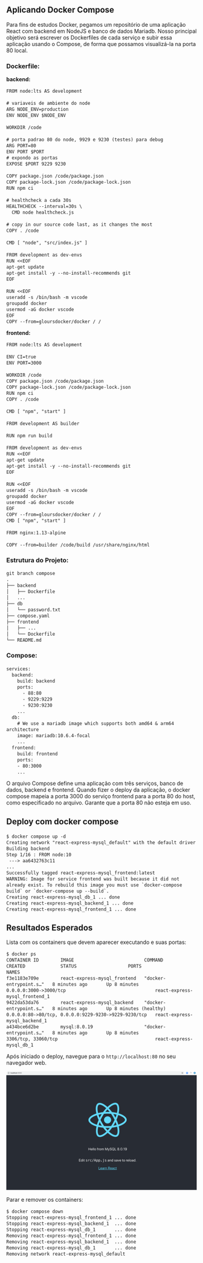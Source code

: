 ## Aplicando Docker Compose

Para fins de estudos Docker, pegamos um repositório de uma aplicação React com backend em NodeJS e banco de dados Mariadb. Nosso principal objetivo será escrever os Dockerfiles de cada serviço e subir essa aplicação usando o Compose, de forma que possamos visualizá-la na porta 80 local.

### Dockerfile:
**backend:**
```
FROM node:lts AS development

# variaveis de ambiente do node
ARG NODE_ENV=production
ENV NODE_ENV $NODE_ENV

WORKDIR /code

# porta padrao 80 do node, 9929 e 9230 (testes) para debug
ARG PORT=80
ENV PORT $PORT
# expondo as portas
EXPOSE $PORT 9229 9230

COPY package.json /code/package.json
COPY package-lock.json /code/package-lock.json
RUN npm ci

# healthcheck a cada 30s
HEALTHCHECK --interval=30s \
  CMD node healthcheck.js

# copy in our source code last, as it changes the most
COPY . /code

CMD [ "node", "src/index.js" ]

FROM development as dev-envs
RUN <<EOF
apt-get update
apt-get install -y --no-install-recommends git
EOF

RUN <<EOF
useradd -s /bin/bash -m vscode
groupadd docker
usermod -aG docker vscode
EOF
COPY --from=gloursdocker/docker / /
```

**frontend:**
```
FROM node:lts AS development

ENV CI=true
ENV PORT=3000

WORKDIR /code
COPY package.json /code/package.json
COPY package-lock.json /code/package-lock.json
RUN npm ci
COPY . /code

CMD [ "npm", "start" ]

FROM development AS builder

RUN npm run build

FROM development as dev-envs
RUN <<EOF
apt-get update
apt-get install -y --no-install-recommends git
EOF

RUN <<EOF
useradd -s /bin/bash -m vscode
groupadd docker
usermod -aG docker vscode
EOF
COPY --from=gloursdocker/docker / /
CMD [ "npm", "start" ]

FROM nginx:1.13-alpine

COPY --from=builder /code/build /usr/share/nginx/html
```

### Estrutura do Projeto:
```
git branch compose
.
├── backend
│   ├── Dockerfile
│   ...
├── db
│   └── password.txt
├── compose.yaml
├── frontend
│   ├── ...
│   └── Dockerfile
└── README.md
```
### Compose:
```
services:
  backend:
    build: backend
    ports:
      - 88:80
      - 9229:9229
      - 9230:9230
    ...
  db:
    # We use a mariadb image which supports both amd64 & arm64 architecture
    image: mariadb:10.6.4-focal
    ...
  frontend:
    build: frontend
    ports:
    - 80:3000
    ...
```
O arquivo Compose define uma aplicação com três serviços, banco de dados, backend e frontend. Quando fizer o deploy da aplicação, o docker compose mapeia a porta 3000 do serviço frontend para a porta 80 do host, como especificado no arquivo. Garante que a porta 80 não esteja em uso.

## Deploy com docker compose

```
$ docker compose up -d
Creating network "react-express-mysql_default" with the default driver
Building backend
Step 1/16 : FROM node:10
 ---> aa6432763c11
...
Successfully tagged react-express-mysql_frontend:latest
WARNING: Image for service frontend was built because it did not already exist. To rebuild this image you must use `docker-compose build` or `docker-compose up --build`.
Creating react-express-mysql_db_1 ... done
Creating react-express-mysql_backend_1 ... done
Creating react-express-mysql_frontend_1 ... done
```

## Resultados Esperados

Lista com os containers que devem aparecer executando e suas portas:
```
$ docker ps
CONTAINER ID        IMAGE                          COMMAND                  CREATED             STATUS                   PORTS                                                  NAMES
f3e1183e709e        react-express-mysql_frontend   "docker-entrypoint.s…"   8 minutes ago       Up 8 minutes             0.0.0.0:3000->3000/tcp                                 react-express-mysql_frontend_1
9422da53da76        react-express-mysql_backend    "docker-entrypoint.s…"   8 minutes ago       Up 8 minutes (healthy)   0.0.0.0:80->80/tcp, 0.0.0.0:9229-9230->9229-9230/tcp   react-express-mysql_backend_1
a434bce6d2be        mysql:8.0.19                   "docker-entrypoint.s…"   8 minutes ago       Up 8 minutes             3306/tcp, 33060/tcp                                    react-express-mysql_db_1
```
Após iniciado o deploy, navegue para o `http://localhost:80` no seu navegador web.

![page](./output.png)


Parar e remover os containers:
```
$ docker compose down
Stopping react-express-mysql_frontend_1 ... done
Stopping react-express-mysql_backend_1  ... done
Stopping react-express-mysql_db_1       ... done
Removing react-express-mysql_frontend_1 ... done
Removing react-express-mysql_backend_1  ... done
Removing react-express-mysql_db_1       ... done
Removing network react-express-mysql_default

```